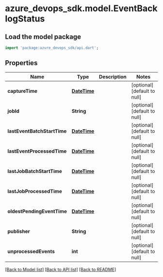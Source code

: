 # azure_devops_sdk.model.EventBacklogStatus

## Load the model package
```dart
import 'package:azure_devops_sdk/api.dart';
```

## Properties
Name | Type | Description | Notes
------------ | ------------- | ------------- | -------------
**captureTime** | [**DateTime**](DateTime.md) |  | [optional] [default to null]
**jobId** | **String** |  | [optional] [default to null]
**lastEventBatchStartTime** | [**DateTime**](DateTime.md) |  | [optional] [default to null]
**lastEventProcessedTime** | [**DateTime**](DateTime.md) |  | [optional] [default to null]
**lastJobBatchStartTime** | [**DateTime**](DateTime.md) |  | [optional] [default to null]
**lastJobProcessedTime** | [**DateTime**](DateTime.md) |  | [optional] [default to null]
**oldestPendingEventTime** | [**DateTime**](DateTime.md) |  | [optional] [default to null]
**publisher** | **String** |  | [optional] [default to null]
**unprocessedEvents** | **int** |  | [optional] [default to null]

[[Back to Model list]](../README.md#documentation-for-models) [[Back to API list]](../README.md#documentation-for-api-endpoints) [[Back to README]](../README.md)


